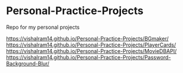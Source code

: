 # Personal-Practice-Projects
Repo for my personal projects

https://vishalram14.github.io/Personal-Practice-Projects/BGmaker/
https://vishalram14.github.io/Personal-Practice-Projects/PlayerCards/
https://vishalram14.github.io/Personal-Practice-Projects/MovieDBAPI/
https://vishalram14.github.io/Personal-Practice-Projects/Password-Background-Blur/
